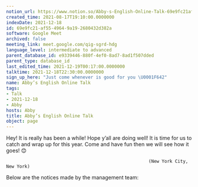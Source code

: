 ```yaml
---
notion_url: https://www.notion.so/Abby-s-English-Online-Talk-69e9fc21af5549649a192680432d382a
created_time: 2021-08-17T19:10:00.0000000
indexDate: 2021-12-18
id: 69e9fc21-af55-4964-9a19-2680432d382a
software: Google Meet
archived: false
meeting_link: meet.google.com/qig-sgrd-hdg
language_level: intermediate to advanced
parent_database_id: e9339446-880f-4ef0-8ad7-8ad1f507dded
parent_type: database_id
last_edited_time: 2021-12-19T00:17:00.0000000
talktime: 2021-12-18T22:30:00.0000000
sign_up_here: "Just come whenever is good for you \U0001F642"
name: Abby’s English Online Talk
tags:
- Talk
- 2021-12-18
- Abby
hosts: Abby
title: Abby’s English Online Talk
object: page
---
```


Hey! It is really has been a while! Hope y’all are doing well! It is time for us to catch and wrap up for this year. Come and have fun then we will see how it goes! 😊



                                                          (New York City, New York)



Below are the notices made by the management team:



